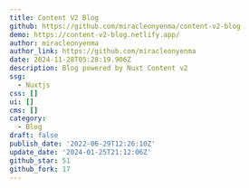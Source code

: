 ```yaml
---
title: Content V2 Blog
github: https://github.com/miracleonyenma/content-v2-blog
demo: https://content-v2-blog.netlify.app/
author: miracleonyenma
author_link: https://github.com/miracleonyenma
date: 2024-11-28T05:28:19.906Z
description: Blog powered by Nuxt Content v2
ssg:
  - Nuxtjs
css: []
ui: []
cms: []
category:
  - Blog
draft: false
publish_date: '2022-06-29T12:26:10Z'
update_date: '2024-01-25T21:12:06Z'
github_star: 51
github_fork: 17
---
```

